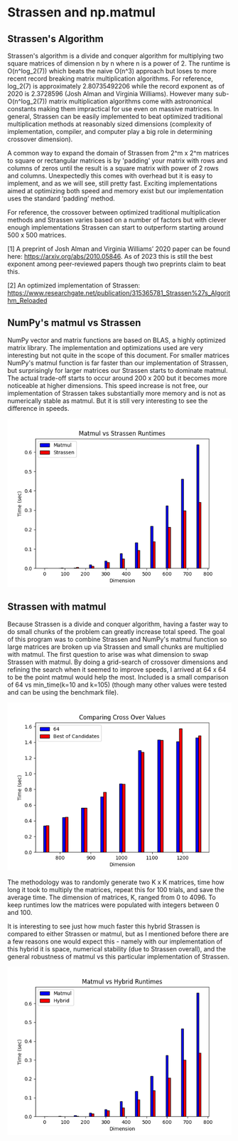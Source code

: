 # Strassen and np.matmul

## Strassen's Algorithm

Strassen's algorithm is a divide and conquer algorithm for multiplying two square matrices of dimension n by n where n is a power of 2. The runtime is O(n^log_2(7)) which beats the naive O(n^3) approach but loses to more recent record breaking matrix multiplication algorithms. For reference, log_2(7) is approximately 2.80735492206 while the record exponent as of 2020 is 2.3728596 (Josh Alman and Virginia Williams). However many sub-O(n^log_2(7)) matrix multiplication algorithms come with astronomical constants making them impractical for use even on massive matrices. In general, Strassen can be easily implemented to beat optimized traditional multiplication methods at reasonably sized dimensions (complexity of implementation, compiler, and computer play a big role in determining crossover dimension). 

A common way to expand the domain of Strassen from 2^m x 2^m matrices to square or rectangular matrices is by 'padding' your matrix with rows and columns of zeros until the result is a square matrix with power of 2 rows and columns. Unexpectedly this comes with overhead but it is easy to implement, and as we will see, still pretty fast. Exciting implementations aimed at optimizing both speed and memory exist but our implementation uses the standard ‘padding’ method.

For reference, the crossover between optimized traditional multiplication methods and Strassen varies based on a number of factors but with clever enough implementations Strassen can start to outperform starting around 500 x 500 matrices.

[1] A preprint of Josh Alman and Virginia Williams’ 2020 paper can be found here: https://arxiv.org/abs/2010.05846. As of 2023 this is still the best exponent among peer-reviewed papers though two preprints claim to beat this.

[2] An optimized implementation of Strassen: https://www.researchgate.net/publication/315365781_Strassen%27s_Algorithm_Reloaded

## NumPy's matmul vs Strassen

NumPy vector and matrix functions are based on BLAS, a highly optimized matrix library. The implementation and optimizations used are very interesting but not quite in the scope of this document. For smaller matrices NumPy's matmul function is far faster than our implementation of Strassen, but surprisingly for larger matrices our Strassen starts to dominate matmul. The actual trade-off starts to occur around 200 x 200 but it becomes more noticeable at higher dimensions. This speed increase is not free, our implementation of Strassen takes substantially more memory and is not as numerically stable as matmul. But it is still very interesting to see the difference in speeds.

![image](https://github.com/Singh-Diljit/Fast-Matrix-Multiplication/blob/main/matmul%20vs%20strassen.png)

## Strassen with matmul

Because Strassen is a divide and conquer algorithm, having a faster way to do small chunks of the problem can greatly increase total speed. The goal of this program was to combine Strassen and NumPy's matmul function so large matrices are broken up via Strassen and small chunks are multiplied with matmul. The first question to arise was what dimension to swap Strassen with matmul. By doing a grid-search of crossover dimensions and refining the search when it seemed to improve speeds, I arrived at 64 x 64 to be the point matmul would help the most. Included is a small comparison of 64 vs min_time(k=10 and k=105) (though many other values were tested and can be using the benchmark file).

![image](https://github.com/Singh-Diljit/Fast-Matrix-Multiplication/blob/main/Comparing%20Cross%20Over%20Values.png)

The methodology was to randomly generate two K x K matrices, time how long it took to multiply the matrices, repeat this for 100 trials, and save the average time. The dimension of matrices, K, ranged from 0 to 4096. To keep runtimes low the matrices were populated with integers between 0 and 100.

It is interesting to see just how much faster this hybrid Strassen is compared to either Strassen or matmul, but as I mentioned before there are a few reasons one would expect this - namely with our implementation of this hybrid it is space, numerical stability (due to Strassen overall), and the general robustness of matmul vs this particular implementation of Strassen.

![image](https://github.com/Singh-Diljit/Fast-Matrix-Multiplication/blob/main/Matmul%20vs%20Hybrid%20Runtimes.png)

